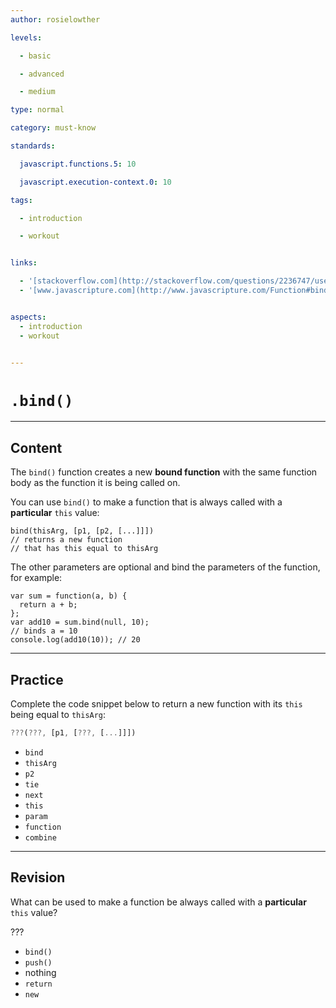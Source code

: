 ```yaml
---
author: rosielowther

levels:

  - basic

  - advanced

  - medium

type: normal

category: must-know

standards:

  javascript.functions.5: 10

  javascript.execution-context.0: 10

tags:

  - introduction

  - workout


links:

  - '[stackoverflow.com](http://stackoverflow.com/questions/2236747/use-of-the-javascript-bind-method){website}'
  - '[www.javascripture.com](http://www.javascripture.com/Function#bind){website}'


aspects:
  - introduction
  - workout


---
```


# `.bind()` 

---
## Content

The `bind()` function creates a new **bound function** with the same function body as the function it is being called on. 

You can use `bind()` to make a function that is always called with a **particular** `this` value:
```
bind(thisArg, [p1, [p2, [...]]])
// returns a new function 
// that has this equal to thisArg
```
The other parameters are optional and bind the parameters of the function, for example:

```
var sum = function(a, b) {
  return a + b;
};
var add10 = sum.bind(null, 10); 
// binds a = 10
console.log(add10(10)); // 20
```

---
## Practice

Complete the code snippet below to return a new function with its `this` being equal to `thisArg`:

```javascript
???(???, [p1, [???, [...]]])
```


* `bind`
* `thisArg`
* `p2`
* `tie`
* `next`
* `this`
* `param`
* `function`
* `combine`

---
## Revision

What can be used to make a function be always called with a **particular** `this` value?

???


* `bind()`
* `push()`
* nothing
* `return`
* `new`

 
